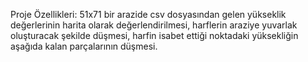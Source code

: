 Proje Özellikleri:
51x71 bir arazide csv dosyasından gelen yükseklik değerlerinin harita olarak değerlendirilmesi, harflerin araziye yuvarlak oluşturacak şekilde düşmesi, harfin isabet ettiği noktadaki yüksekliğin aşağıda kalan parçalarının düşmesi.
